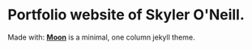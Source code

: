 # Portfolio website of Skyler O'Neill.

Made with:
**[Moon](https://taylantatli.github.io/Moon)** is a minimal, one column jekyll theme.
